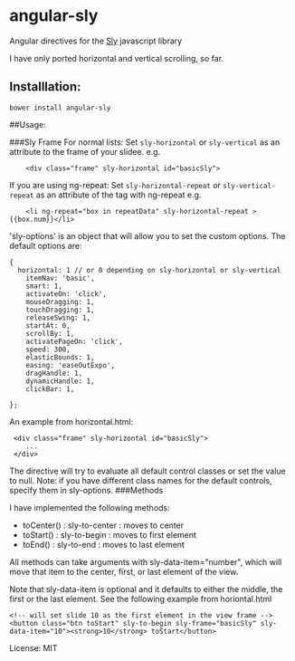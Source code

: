 angular-sly
===========

Angular directives for the [Sly](http://github.com/darsain/sly) javascript library

I have only ported horizontal and vertical scrolling, so far.
## Installlation: 
 
```
bower install angular-sly
```
##Usage:

###Sly Frame
For normal lists:
Set `sly-horizontal` or `sly-vertical` as an attribute to the frame of your slidee. e.g.
```
	<div class="frame" sly-horizontal id="basicSly">
```

If you are using ng-repeat:
Set `sly-horizontal-repeat` or `sly-vertical-repeat` as an attribute of the tag with ng-repeat e.g.

```
	<li ng-repeat="box in repeatData" sly-horizontal-repeat >{{box.num}}</li>
```

'sly-options' is an object that will allow you to set the custom options. The default options are:

```
{
  horizontal: 1 // or 0 depending on sly-horizontal or sly-vertical
	itemNav: 'basic',
	smart: 1,
	activateOn: 'click',
	mouseDragging: 1,
	touchDragging: 1,
	releaseSwing: 1,
	startAt: 0,
	scrollBy: 1,
	activatePageOn: 'click',
	speed: 300,
	elasticBounds: 1,
	easing: 'easeOutExpo',
	dragHandle: 1,
	dynamicHandle: 1,
	clickBar: 1,

};
```

An example from horizontal.html:
```
 <div class="frame" sly-horizontal id="basicSly">
 	...
 </div>
```

The directive will try to evaluate all default control classes or set the value to null. 
Note: if you have different class names for the default controls, specify them in sly-options. 
###Methods

I have implemented the following methods: 

* toCenter() 	: sly-to-center 	: moves to center
* toStart() 	: sly-to-begin 		: moves to first element
* toEnd() 		: sly-to-end 		: moves to last element

All methods can take arguments with sly-data-item="number", which will move that item to the center, first, or last element of the view.

Note that sly-data-item is optional and it defaults to either the middle, the first or the last element.
See the following example from horiontal.html
```
<!-- will set slide 10 as the first element in the view frame -->
<button class="btn toStart" sly-to-begin sly-frame="basicSly" sly-data-item="10"><strong>10</strong> toStart</button>
```


License: MIT
